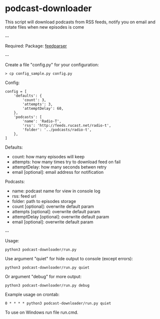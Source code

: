 podcast-downloader
==================

This script will download podcasts from RSS feeds, notify you on email and rotate files when new episodes is come

--

Required:
Package: [feedparser](https://pypi.python.org/pypi/feedparser)

--

Create a file "config.py" for your configuration:
```
> cp config_sample.py config.py
```

Config:

```
config = [
    'defaults': {
        'count': 3,
        'attempts': 3,
        'attemptDelay': 60,
    },
    'podcasts': [
        'name': 'Radio-T',
        'rss': 'http://feeds.rucast.net/radio-t',
        'folder': '../podcasts/radio-t',
    },
]
```

Defaults:
* count: how many episodes will keep
* attempts: how many times try to download feed on fail
* attemptDelay: how many seconds betwen retry
* email [optional]: email address for notification

Podcasts:
* name: podcast name for view in console log
* rss: feed url
* folder: path to episodes storage
* count [optional]: overwrite default param
* attempts [optional]: overwrite default param
* attemptDelay [optional]: overwrite default param
* email [optional]: overwrite default param

--

Usage:
```
python3 podcast-downloader/run.py
```

Use argument "quiet" for hide output to console (except errors):
```
python3 podcast-downloader/run.py quiet
```

Or argument "debug" for more output:
```
python3 podcast-downloader/run.py debug
```

Example usage on crontab:
```
0 * * * * python3 podcast-downloader/run.py quiet
```

To use on Windows run file run.cmd.
